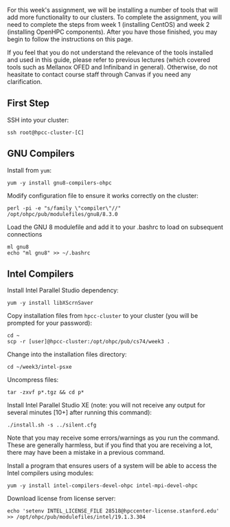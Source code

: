 For this week's assignment, we will be installing a number of tools that will add more functionality to our clusters. To complete the assignment, you will need to complete the steps from week 1 (installing CentOS) and week 2 (installing OpenHPC components). After you have those finished, you may begin to follow the instructions on this page.

If you feel that you do not understand the relevance of the tools installed and used in this guide, please refer to previous lectures (which covered tools such as Mellanox OFED and Infiniband in general). Otherwise, do not heasitate to contact course staff through Canvas if you need any clarification.

## First Step

SSH into your cluster:

```
ssh root@hpcc-cluster-[C]
```
## GNU Compilers

Install from `yum`:

```
yum -y install gnu8-compilers-ohpc
```

Modify configuration file to ensure it works correctly on the cluster:

```
perl -pi -e "s/family \"compiler\"//" /opt/ohpc/pub/modulefiles/gnu8/8.3.0
```

Load the GNU 8 modulefile and add it to your .bashrc to load on subsequent connections

```
ml gnu8
echo "ml gnu8" >> ~/.bashrc
```

## Intel Compilers

Install Intel Parallel Studio dependency:

```
yum -y install libXScrnSaver
```

Copy installation files from `hpcc-cluster` to your cluster (you will be prompted for your password):

```
cd ~
scp -r [user]@hpcc-cluster:/opt/ohpc/pub/cs74/week3 .
```

Change into the installation files directory:

```
cd ~/week3/intel-psxe
```

Uncompress files:

```
tar -zxvf p*.tgz && cd p*
```

Install Intel Parallel Studio XE (note: you will not receive any output for several minutes [10+] after running this command):

```
./install.sh -s ../silent.cfg
```

Note that you may receive some errors/warnings as you run the command. These are generally harmless, but if you find that you are receiving a lot, there may have been a mistake in a previous command.

Install a program that ensures users of a system will be able to access the Intel compilers using modules:

```
yum -y install intel-compilers-devel-ohpc intel-mpi-devel-ohpc
```

Download license from license server:

```
echo 'setenv INTEL_LICENSE_FILE 28518@hpccenter-license.stanford.edu' >> /opt/ohpc/pub/modulefiles/intel/19.1.3.304
```
